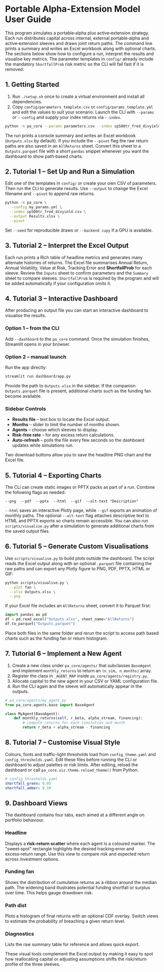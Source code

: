 # Portable Alpha-Extension Model User Guide

This program simulates a portable‑alpha plus active‑extension strategy. Each run distributes capital across internal, external portable‑alpha and active‑extension sleeves and draws joint return paths. The command line prints a summary and writes an Excel workbook along with optional charts. The sections below show how to configure a run, interpret the results and visualise key metrics.  The parameter templates in `config/` already include the mandatory `ShortfallProb` risk metric so the CLI will fail fast if it is removed.

## 1. Getting Started

1. Run `./setup.sh` once to create a virtual environment and install all dependencies.
2. Copy `config/parameters_template.csv` or `config/params_template.yml` and edit the values to suit your scenario. Launch the CLI with `--params` or `--config` and supply your index returns via `--index`.

```bash
python -m pa_core --params parameters.csv --index sp500tr_fred_divyield.csv
```
The run prints a console summary and writes an Excel workbook (`Outputs.xlsx` by default).
If you include the `--pivot` flag the raw return paths are also saved in an
`AllReturns` sheet. Convert this sheet to a `Outputs.parquet` file with a short
`pandas` snippet whenever you want the dashboard to show path‑based charts.

## 2. Tutorial 1 – Set Up and Run a Simulation

Edit one of the templates in `config/` or create your own CSV of parameters. Then run the CLI to generate results. Use `--output` to change the Excel filename and `--pivot` to append raw returns.

```bash
python -m pa_core \
  --config my_params.yml \
  --index sp500tr_fred_divyield.csv \
  --output Results.xlsx \
  --pivot
```

Set `--seed` for reproducible draws or `--backend cupy` if a GPU is available.

## 3. Tutorial 2 – Interpret the Excel Output

Each run prints a Rich table of headline metrics and generates many alternate histories of returns. The Excel file summarises Annual Return, Annual Volatility, Value at Risk, Tracking Error and **ShortfallProb** for each sleeve. Review the `Inputs` sheet to confirm parameters and the `Summary` sheet to compare sleeves.
`ShortfallProb` is required by the program and will be added automatically if your configuration omits it.

## 4. Tutorial 3 – Interactive Dashboard

After producing an output file you can start an interactive dashboard to visualise the results.

### Option 1 – from the CLI

Add `--dashboard` to the `pa_core` command. Once the simulation finishes, Streamlit opens in your browser.

### Option 2 – manual launch

Run the app directly:

```bash
streamlit run dashboard/app.py
```

Provide the path to `Outputs.xlsx` in the sidebar. If the companion `Outputs.parquet` file is present, additional charts such as the funding fan become available.

### Sidebar Controls

- **Results file** – text box to locate the Excel output.
- **Months** – slider to limit the number of months shown.
- **Agents** – choose which sleeves to display.
- **Risk‑free rate** – for any excess return calculations.
- **Auto‑refresh** – polls the file every few seconds so the dashboard updates while simulations run.

Two download buttons allow you to save the headline PNG chart and the Excel file.

## 5. Tutorial 4 – Exporting Charts

The CLI can create static images or PPTX packs as part of a run. Combine the following flags as needed:

```text
--png  --pdf  --pptx  --html  --gif  --alt-text "Description"
```

`--html` saves an interactive Plotly page, while `--gif` exports an animation of monthly paths.  The optional `--alt-text` flag attaches descriptive text to HTML and PPTX exports so charts remain accessible.  You can also run `scripts/visualise.py` after a simulation to generate additional charts from the saved output files.

## 6. Tutorial 5 – Generate Custom Visualisations

Use `scripts/visualise.py` to build plots outside the dashboard. The script
reads the Excel output along with an optional `.parquet` file containing
the raw paths and can export any Plotly figure to PNG, PDF, PPTX, HTML or GIF:

```bash
python scripts/visualise.py \
  --plot fan \
  --xlsx Outputs.xlsx \
  --png
```

If your Excel file includes an `AllReturns` sheet, convert it to Parquet first:

```python
import pandas as pd
df = pd.read_excel("Outputs.xlsx", sheet_name="AllReturns")
df.to_parquet("Outputs.parquet")
```

Place both files in the same folder and rerun the script to access path based
charts such as the funding fan or return histogram.

## 7. Tutorial 6 – Implement a New Agent

1. Create a new class under `pa_core/agents/` that subclasses `BaseAgent` and implement `monthly_returns` to return an `(n_sim, n_months)` array.
2. Register the class in `_AGENT_MAP` inside `pa_core/agents/registry.py`.
3. Allocate capital to the new agent in your CSV or YAML configuration file.
4. Run the CLI again and the sleeve will automatically appear in the outputs.

```python
# pa_core/agents/my_agent.py
from pa_core.agents.base import BaseAgent

class MyAgent(BaseAgent):
    def monthly_returns(self, r_beta, alpha_stream, financing):
        # compute returns for each simulation and month
        return r_beta + alpha_stream - financing
```

## 8. Tutorial 7 – Customise Visual Style

Colours, fonts and traffic-light thresholds load from `config_theme.yaml` and `config_thresholds.yaml`. Edit these files before running the CLI or dashboard to adjust palettes or risk limits. After editing, reload the dashboard or call `pa_core.viz.theme.reload_theme()` from Python.

```yaml
# config_thresholds.yaml
shortfall_green: 0.05
shortfall_amber: 0.10
```

## 9. Dashboard Views

The dashboard contains four tabs, each aimed at a different angle on portfolio behaviour.

### Headline

Displays a **risk‑return scatter** where each agent is a coloured marker. The "sweet‑spot" rectangle highlights the desired tracking‑error and excess‑return range. Use this view to compare risk and expected return across investment options.

### Funding fan

Shows the distribution of cumulative returns as a ribbon around the median path. The widening band illustrates potential funding shortfall or surplus over time. This helps gauge drawdown risk.

### Path dist

Plots a histogram of final returns with an optional CDF overlay. Switch views to estimate the probability of breaching a given return level.

### Diagnostics

Lists the raw summary table for reference and allows quick export.

These visual tools complement the Excel output by making it easy to spot how reallocating capital or adjusting assumptions shifts the risk/return profile of the three sleeves.
